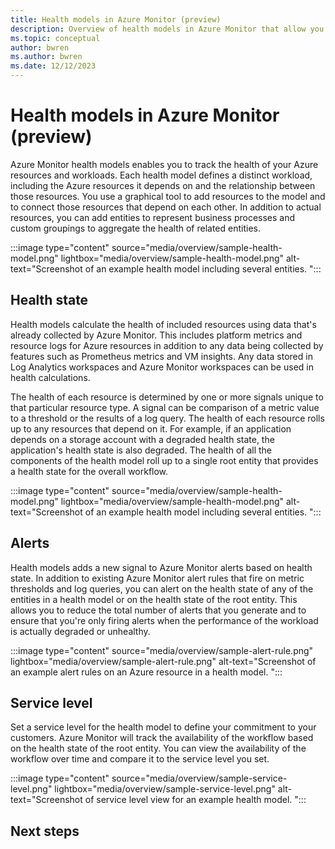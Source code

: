 ```yaml
---
title: Health models in Azure Monitor (preview)
description: Overview of health models in Azure Monitor that allow you to track the health of your Azure resources and workloads.
ms.topic: conceptual
author: bwren
ms.author: bwren
ms.date: 12/12/2023
---
```


# Health models in Azure Monitor (preview)

Azure Monitor health models enables you to track the health of your Azure resources and workloads. Each health model defines a distinct workload, including the Azure resources it depends on and the relationship between those resources. You use a graphical tool to add resources to the model and to connect those resources that depend on each other. In addition to actual resources, you can add entities to represent business processes and custom groupings to aggregate the health of related entities.

:::image type="content" source="media/overview/sample-health-model.png" lightbox="media/overview/sample-health-model.png" alt-text="Screenshot of an example health model including several entities. ":::

## Health state
Health models calculate the health of included resources using data that's already collected by Azure Monitor. This includes platform metrics and resource logs for Azure resources in addition to any data being collected by features such as Prometheus metrics and VM insights. Any data stored in Log Analytics workspaces and Azure Monitor workspaces can be used in health calculations.

The health of each resource is determined by one or more signals unique to that particular resource type. A signal can be comparison of a metric value to a threshold or the results of a log query. The health of each resource rolls up to any resources that depend on it. For example, if an application depends on a storage account with a degraded health state, the application's health state is also degraded. The health of all the components of the health model roll up to a single root entity that provides a health state for the overall workflow.

:::image type="content" source="media/overview/sample-health-model.png" lightbox="media/overview/sample-health-model.png" alt-text="Screenshot of an example health model including several entities. ":::


## Alerts
Health models adds a new signal to Azure Monitor alerts based on health state. In addition to existing Azure Monitor alert rules that fire on metric thresholds and log queries, you can alert on the health state of any of the entities in a health model or on the health state of the root entity. This allows you to reduce the total number of alerts that you generate and to ensure that you're only firing alerts when the performance of the workload is actually degraded or unhealthy.

:::image type="content" source="media/overview/sample-alert-rule.png" lightbox="media/overview/sample-alert-rule.png" alt-text="Screenshot of an example alert rules on an Azure resource in a health model. ":::

## Service level
Set a service level for the health model to define your commitment to your customers. Azure Monitor will track the availability of the workflow based on the health state of the root entity. You can view the availability of the workflow over time and compare it to the service level you set.

:::image type="content" source="media/overview/sample-service-level.png" lightbox="media/overview/sample-service-level.png" alt-text="Screenshot of service level view for an example health model. ":::

## Next steps